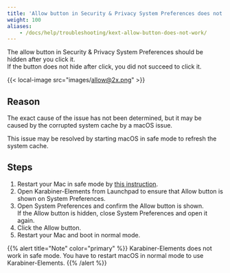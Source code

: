 ```yaml
---
title: 'Allow button in Security & Privacy System Preferences does not work'
weight: 100
aliases:
    - /docs/help/troubleshooting/kext-allow-button-does-not-work/
---
```


The allow button in Security & Privacy System Preferences should be hidden after you click it.<br/>
If the button does not hide after click, you did not succeed to click it.

{{< local-image src="images/allow@2x.png" >}}

## Reason

The exact cause of the issue has not been determined, but it may be caused by the corrupted system cache by a macOS issue.

This issue may be resolved by starting macOS in safe mode to refresh the system cache.

## Steps

1.  Restart your Mac in safe mode by [this instruction](https://support.apple.com/guide/mac-help/start-up-your-mac-in-safe-mode-mh21245/mac).
2.  Open Karabiner-Elements from Launchpad to ensure that Allow button is shown on System Preferences.
3.  Open System Preferences and confirm the Allow button is shown.<br/>
    If the Allow button is hidden, close System Preferences and open it again.
4.  Click the Allow button.
5.  Restart your Mac and boot in normal mode.

{{% alert title="Note" color="primary" %}}
Karabiner-Elements does not work in safe mode.
You have to restart macOS in normal mode to use Karabiner-Elements.
{{% /alert %}}
